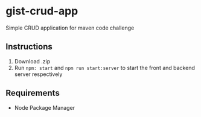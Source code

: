 # gist-crud-app
Simple CRUD application for maven code challenge

## Instructions
  1. Download .zip
  2. Run `npm: start` and `npm run start:server` to start the front and backend server respectively


## Requirements
  * Node Package Manager
